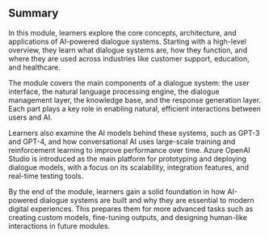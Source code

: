 ## Summary

In this module, learners explore the core concepts, architecture, and applications of AI-powered dialogue systems. Starting with a high-level overview, they learn what dialogue systems are, how they function, and where they are used across industries like customer support, education, and healthcare.

The module covers the main components of a dialogue system: the user interface, the natural language processing engine, the dialogue management layer, the knowledge base, and the response generation layer. Each part plays a key role in enabling natural, efficient interactions between users and AI.

Learners also examine the AI models behind these systems, such as GPT-3 and GPT-4, and how conversational AI uses large-scale training and reinforcement learning to improve performance over time. Azure OpenAI Studio is introduced as the main platform for prototyping and deploying dialogue models, with a focus on its scalability, integration features, and real-time testing tools.

By the end of the module, learners gain a solid foundation in how AI-powered dialogue systems are built and why they are essential to modern digital experiences. This prepares them for more advanced tasks such as creating custom models, fine-tuning outputs, and designing human-like interactions in future modules.
